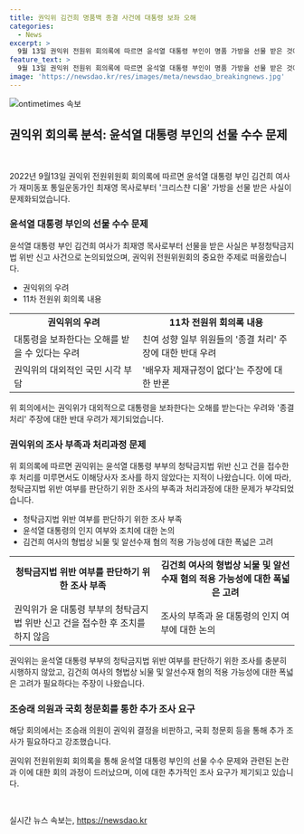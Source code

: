 ```yaml
---
title: 권익위 김건희 명품백 종결 사건에 대통령 보좌 오해
categories:
  - News
excerpt: >
  9월 13일 권익위 전원위 회의록에 따르면 윤석열 대통령 부인이 명품 가방을 선물 받은 것에 대한 논란이 있었으며, 권익위가 이를 종결 처리했다는 사실이 논란을 불러일으켰다. 이에 대한 갈등과 우려가 제기되는 가운데, 청탁금지법 위반 여부뿐만 아니라 뇌물 및 알선수재 혐의까지 수사를 넘어가야 한다는 주장도 미묘했다. 이에 더불어민주당 조승래 의원은 권익위 결정을 비판하며 국회 청문회를 요구했다.
feature_text: >
  9월 13일 권익위 전원위 회의록에 따르면 윤석열 대통령 부인이 명품 가방을 선물 받은 것에 대한 논란이 있었으며, 권익위가 이를 종결 처리했다는 사실이 논란을 불러일으켰다. 이에 대한 갈등과 우려가 제기되는 가운데, 청탁금지법 위반 여부뿐만 아니라 뇌물 및 알선수재 혐의까지 수사를 넘어가야 한다는 주장도 미묘했다. 이에 더불어민주당 조승래 의원은 권익위 결정을 비판하며 국회 청문회를 요구했다.
image: 'https://newsdao.kr/res/images/meta/newsdao_breakingnews.jpg'
---
```


<p><img src="https://newsdao.kr/res/images/meta/newsdao_breakingnews.jpg" alt="ontimetimes 속보" /></p>

<h2 data-ke-size="size26">권익위 회의록 분석: 윤석열 대통령 부인의 선물 수수 문제</h2>

<p data-ke-size="size16">&nbsp;</p>

<p>2022년 9월13일 권익위 전원위원회 회의록에 따르면 윤석열 대통령 부인 김건희 여사가 재미동포 통일운동가인 최재영 목사로부터 '크리스챤 디올' 가방을 선물 받은 사실이 문제화되었습니다.</p>

<h3>윤석열 대통령 부인의 선물 수수 문제</h3>

<p data-ke-size="size16">윤석열 대통령 부인 김건희 여사가 최재영 목사로부터 선물을 받은 사실은 부정청탁금지법 위반 신고 사건으로 논의되었으며, 권익위 전원위원회의 중요한 주제로 떠올랐습니다.</p>

<ul>
  <li>권익위의 우려</li>
  <li>11차 전원위 회의록 내용</li>
</ul>

<table>
  <tbody>
    <tr>
      <td style="text-align: center; height: 17px;"><b>권익위의 우려</b></td>
      <td style="text-align: center; height: 17px;"><b>11차 전원위 회의록 내용</b></td>
    </tr>
    <tr>
      <td>대통령을 보좌한다는 오해를 받을 수 있다는 우려</td>
      <td>친여 성향 일부 위원들의 '종결 처리' 주장에 대한 반대 우려</td>
    </tr>
    <tr>
      <td>권익위의 대외적인 국민 시각 부담</td>
      <td>'배우자 제재규정이 없다'는 주장에 대한 반론</td>
    </tr>
  </tbody>
</table>

<p data-ke-size="size16">위 회의에서는 권익위가 대외적으로 대통령을 보좌한다는 오해를 받는다는 우려와 '종결 처리' 주장에 대한 반대 우려가 제기되었습니다.</p>

<h3>권익위의 조사 부족과 처리과정 문제</h3>

<p data-ke-size="size16">위 회의록에 따르면 권익위는 윤석열 대통령 부부의 청탁금지법 위반 신고 건을 접수한 후 처리를 미루면서도 이해당사자 조사를 하지 않았다는 지적이 나왔습니다. 이에 따라, 청탁금지법 위반 여부를 판단하기 위한 조사의 부족과 처리과정에 대한 문제가 부각되었습니다.</p>

<ul>
  <li>청탁금지법 위반 여부를 판단하기 위한 조사 부족</li>
  <li>윤석열 대통령의 인지 여부와 조치에 대한 논의</li>
  <li>김건희 여사의 형법상 뇌물 및 알선수재 혐의 적용 가능성에 대한 폭넓은 고려</li>
</ul>

<table>
  <tbody>
    <tr>
      <td style="text-align: center; height: 17px;"><b>청탁금지법 위반 여부를 판단하기 위한 조사 부족</b></td>
      <td style="text-align: center; height: 17px;"><b>김건희 여사의 형법상 뇌물 및 알선수재 혐의 적용 가능성에 대한 폭넓은 고려</b></td>
    </tr>
    <tr>
      <td>권익위가 윤 대통령 부부의 청탁금지법 위반 신고 건을 접수한 후 조치를 하지 않음</td>
      <td>조사의 부족과 윤 대통령의 인지 여부에 대한 논의</td>
    </tr>
  </tbody>
</table>

<p data-ke-size="size16">권익위는 윤석열 대통령 부부의 청탁금지법 위반 여부를 판단하기 위한 조사를 충분히 시행하지 않았고, 김건희 여사의 형법상 뇌물 및 알선수재 혐의 적용 가능성에 대한 폭넓은 고려가 필요하다는 주장이 나왔습니다.</p>

<h3>조승래 의원과 국회 청문회를 통한 추가 조사 요구</h3>

<p data-ke-size="size16">해당 회의에서는 조승래 의원이 권익위 결정을 비판하고, 국회 청문회 등을 통해 추가 조사가 필요하다고 강조했습니다.</p>

<p data-ke-size="size16">권익위 전원위원회 회의록을 통해 윤석열 대통령 부인의 선물 수수 문제와 관련된 논란과 이에 대한 회의 과정이 드러났으며, 이에 대한 추가적인 조사 요구가 제기되고 있습니다.</p>

<p data-ke-size="size16">&nbsp;</p>
실시간 뉴스 속보는, <a href="https://newsdao.kr" rel="dofollow">https://newsdao.kr</a>


